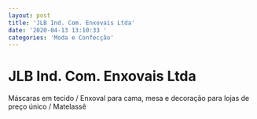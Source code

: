```yaml
---
layout: post
title: 'JLB Ind. Com. Enxovais Ltda'
date: '2020-04-13 13:10:33 '
categories: 'Moda e Confecção'
---
```


# JLB Ind. Com. Enxovais Ltda

Máscaras em tecido / Enxoval para cama, mesa e decoração para lojas de preço único / Matelassê  
